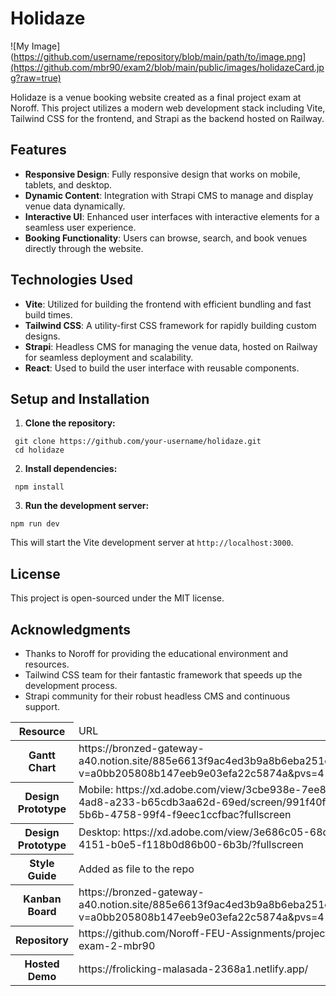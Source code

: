 # Holidaze
![My Image](https://github.com/username/repository/blob/main/path/to/image.png](https://github.com/mbr90/exam2/blob/main/public/images/holidazeCard.jpg?raw=true)

Holidaze is a venue booking website created as a final project exam at Noroff. This project utilizes a modern web development stack including Vite, Tailwind CSS for the frontend, and Strapi as the backend hosted on Railway.

## Features

- **Responsive Design**: Fully responsive design that works on mobile, tablets, and desktop.
- **Dynamic Content**: Integration with Strapi CMS to manage and display venue data dynamically.
- **Interactive UI**: Enhanced user interfaces with interactive elements for a seamless user experience.
- **Booking Functionality**: Users can browse, search, and book venues directly through the website.

## Technologies Used

- **Vite**: Utilized for building the frontend with efficient bundling and fast build times.
- **Tailwind CSS**: A utility-first CSS framework for rapidly building custom designs.
- **Strapi**: Headless CMS for managing the venue data, hosted on Railway for seamless deployment and scalability.
- **React**: Used to build the user interface with reusable components.

## Setup and Installation

1. **Clone the repository:**
  ```
   git clone https://github.com/your-username/holidaze.git
   cd holidaze
```
2. **Install dependencies:**
  ```
   npm install
```
3. **Run the development server:**
  ```
 npm run dev
```
  
This will start the Vite development server at `http://localhost:3000`.



## License

This project is open-sourced under the MIT license.

## Acknowledgments

- Thanks to Noroff for providing the educational environment and resources.
- Tailwind CSS team for their fantastic framework that speeds up the development process.
- Strapi community for their robust headless CMS and continuous support.

<table>
  <thead>
    <tr>
      <th>Resource</th>
      <td>URL</td>
    </tr>
  </thead>
  <tbody>
    <tr>
      <th>Gantt Chart</th>
      <td>https://bronzed-gateway-a40.notion.site/885e6613f9ac4ed3b9a8b6eba251c345?v=a0bb205808b147eeb9e03efa22c5874a&pvs=4</td>
    </tr>
    <tr>
      <th>Design Prototype</th>
      <td>Mobile: https://xd.adobe.com/view/3cbe938e-7ee8-4ad8-a233-b65cdb3aa62d-69ed/screen/991f40ff-5b6b-4758-99f4-f9eec1ccfbac?fullscreen
      </td>
</tr>
    <tr> <th>Design Prototype</th>
      <td>Desktop: https://xd.adobe.com/view/3e686c05-68d8-4151-b0e5-f118b0d86b00-6b3b/?fullscreen</td></tr>
    <tr>
      <th>Style Guide</th>
      <td>Added as file to the repo</td>
    </tr>
    <tr>
      <th>Kanban Board</th>
      <td>https://bronzed-gateway-a40.notion.site/885e6613f9ac4ed3b9a8b6eba251c345?v=a0bb205808b147eeb9e03efa22c5874a&pvs=4</td>
    </tr>
    <tr>
      <th>Repository</th>
      <td>https://github.com/Noroff-FEU-Assignments/project-exam-2-mbr90</td>
    </tr>
    <tr>
      <th>Hosted Demo</th>
      <td>https://frolicking-malasada-2368a1.netlify.app/</td>
    </tr>
  </tbody>
</table>
